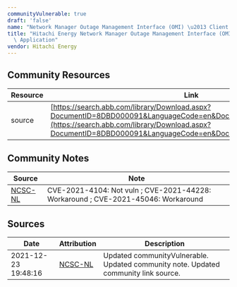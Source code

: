 ```yaml
---
communityVulnerable: true
draft: 'false'
name: "Network Manager Outage Management Interface (OMI) \u2013 Client Application"
title: "Hitachi Energy Network Manager Outage Management Interface (OMI) \u2013 Client\
  \ Application"
vendor: Hitachi Energy
---
```



## Community Resources
| Resource | Link |
| --- | --- |
| source | [https://search.abb.com/library/Download.aspx?DocumentID=8DBD000091&LanguageCode=en&DocumentPartId=&Action=Launch](https://search.abb.com/library/Download.aspx?DocumentID=8DBD000091&LanguageCode=en&DocumentPartId=&Action=Launch) |

## Community Notes
| Source | Note |
| --- | --- |
| [NCSC-NL](https://github.com/NCSC-NL/log4shell/blob/main/software/README.md) | CVE-2021-4104: Not vuln ; CVE-2021-44228: Workaround ; CVE-2021-45046: Workaround </ul> |

## Sources
| Date | Attribution | Description |
| --- | --- | --- |
| 2021-12-23 19:48:16 | [NCSC-NL](https://github.com/NCSC-NL/log4shell/blob/main/software/README.md) | Updated communityVulnerable. Updated community note. Updated community link source.  |
